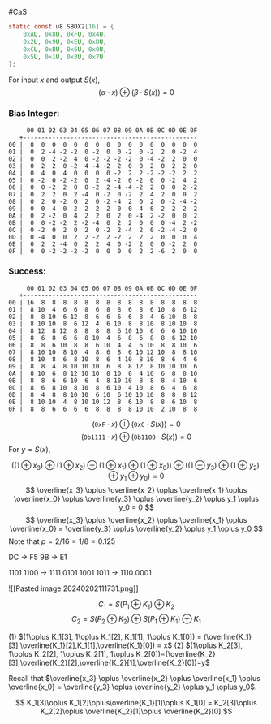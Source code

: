 #CaS 

```c
static const u8 SBOX2[16] = {
	0xAU, 0x8U, 0xFU, 0x4U,
	0x2U, 0x9U, 0xEU, 0xDU,
	0xCU, 0xBU, 0x6U, 0x0U,
	0x5U, 0x1U, 0x3U, 0x7U
};
```
For input $x$ and output $S(x)$,
$$
(\alpha\cdot x)\oplus(\beta\cdot S(x))=0
$$
### Bias Integer:
```text
     00 01 02 03 04 05 06 07 08 09 0A 0B 0C 0D 0E 0F 
   +------------------------------------------------
00 |  8  0  0  0  0  0  0  0  0  0  0  0  0  0  0  0 
01 |  0  2 -4 -2 -2  0 -2  0  0 -2  0 -2  2  0 -2  4 
02 |  0  0  2 -2  4  0 -2 -2 -2 -2  0 -4 -2  2  0  0 
03 |  0  2  2  0 -2  4 -4 -2  2  0  0  2  0  2  2  0 
04 |  0  4  0  4  0  0  0  0 -2  2  2 -2 -2 -2  2  2 
05 |  0 -2  0 -2 -2  0  2 -4 -2  0 -2  0  0 -2  4  2 
06 |  0  0 -2  2  0  0 -2  2 -4 -4 -2  2  0  0  2 -2 
07 |  0  2  2  0  2 -4  0 -2  0 -2  2  4  2  0  0  2 
08 |  0  2  0 -2  0  2  0 -2 -4  2  0  2  0 -2 -4 -2 
09 |  0  0 -4  0  2  2  2 -2  0  0  4  0  2  2  2 -2 
0A |  0  2 -2  0  4  2  2  0  2  0 -4  2 -2  0  0  2 
0B |  0  0 -2 -2  2 -2 -4  0  2  2  0  0  0 -4  2 -2 
0C |  0 -2  0  2  0  2  0 -2  2 -4  2  0 -2 -4 -2  0 
0D |  0 -4  0  0  2  2 -2  2 -2  2  2  2  0  0  0  4 
0E |  0  2  2 -4  0  2  2  4  0 -2  2  0  0 -2  2  0 
0F |  0  0 -2 -2 -2 -2  0  0  0  0  2  2 -6  2  0  0
```

### Success:
```text
     00 01 02 03 04 05 06 07 08 09 0A 0B 0C 0D 0E 0F 
   +------------------------------------------------
00 | 16  8  8  8  8  8  8  8  8  8  8  8  8  8  8  8 
01 |  8 10  4  6  6  8  6  8  8  6  8  6 10  8  6 12 
02 |  8  8 10  6 12  8  6  6  6  6  8  4  6 10  8  8 
03 |  8 10 10  8  6 12  4  6 10  8  8 10  8 10 10  8 
04 |  8 12  8 12  8  8  8  8  6 10 10  6  6  6 10 10 
05 |  8  6  8  6  6  8 10  4  6  8  6  8  8  6 12 10 
06 |  8  8  6 10  8  8  6 10  4  4  6 10  8  8 10  6 
07 |  8 10 10  8 10  4  8  6  8  6 10 12 10  8  8 10 
08 |  8 10  8  6  8 10  8  6  4 10  8 10  8  6  4  6 
09 |  8  8  4  8 10 10 10  6  8  8 12  8 10 10 10  6 
0A |  8 10  6  8 12 10 10  8 10  8  4 10  6  8  8 10 
0B |  8  8  6  6 10  6  4  8 10 10  8  8  8  4 10  6 
0C |  8  6  8 10  8 10  8  6 10  4 10  8  6  4  6  8 
0D |  8  4  8  8 10 10  6 10  6 10 10 10  8  8  8 12 
0E |  8 10 10  4  8 10 10 12  8  6 10  8  8  6 10  8 
0F |  8  8  6  6  6  6  8  8  8  8 10 10  2 10  8  8
```

$$
(\texttt{0xF}\cdot x)\oplus(\texttt{0xC}\cdot S(x))=0
$$
$$
(\texttt{0b1111}\cdot x)\oplus(\texttt{0b1100}\cdot S(x))=0
$$
For $y=S(x)$,

$$
((1\oplus x_3)\oplus(1\oplus x_2)\oplus(1\oplus x_1)\oplus(1\oplus x_0))\oplus ((1\oplus y_3)\oplus (1\oplus y_2)\oplus y_1\oplus y_0)=0
$$
$$
\overline{x_3} \oplus \overline{x_2} \oplus \overline{x_1} \oplus \overline{x_0} \oplus \overline{y_3} \oplus \overline{y_2} \oplus y_1 \oplus y_0 = 0
$$
$$
\overline{x_3} \oplus \overline{x_2} \oplus \overline{x_1} \oplus \overline{x_0} = \overline{y_3} \oplus \overline{y_2} \oplus y_1 \oplus y_0
$$
Note that $p=2/16=1/8=0.125$


DC -> F5
9B -> E1

1101 1100 -> 1111 0101
1001 1011 -> 1110 0001

![[Pasted image 20240202111731.png]]

$$
C_1 = S(P_1\oplus K_1)\oplus K_2
$$
$$
C_2 = S(P_2\oplus K_2)\oplus S(P_1\oplus K_1)\oplus K_1
$$

(1) $(1\oplus K_1[3], 1\oplus K_1[2], K_1[1], 1\oplus K_1[0]) = (\overline{K_1}[3],\overline{K_1}[2],K_1[1],\overline{K_1}[0]) = x$
(2) $(1\oplus K_2[3], 1\oplus K_2[2], 1\oplus K_2[1], 1\oplus K_2[0])=(\overline{K_2}[3],\overline{K_2}[2],\overline{K_2}[1],\overline{K_2}[0])=y$

Recall that $\overline{x_3} \oplus \overline{x_2} \oplus \overline{x_1} \oplus \overline{x_0} = \overline{y_3} \oplus \overline{y_2} \oplus y_1 \oplus y_0$.

$$
K_1[3]\oplus K_1[2]\oplus\overline{K_1}[1]\oplus K_1[0] = K_2[3]\oplus K_2[2]\oplus \overline{K_2}[1]\oplus \overline{K_2}[0]
$$
